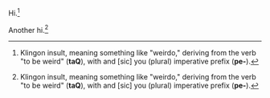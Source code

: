 Hi.[^pt]

Another hi.[^pt]

[^pt]:
    Klingon insult, meaning something like "weirdo," deriving from
    the verb "to be weird" (**taQ**), with and [sic] you (plural)
    imperative prefix (**pe-**).

